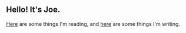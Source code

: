 ## Hello! It's Joe.

[Here](https://helloitsjoe.github.io/newsletter-links/joe) are some things I'm
reading, and [here](https://helloitsjoe.github.io/blog) are some things I'm
writing.
